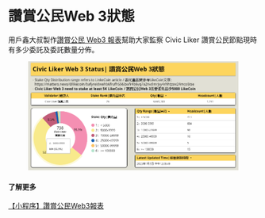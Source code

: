 # 讚賞公民Web 3狀態

用戶鑫大叔製作[讚賞公民 Web3 報表](https://datastudio.google.com/u/0/reporting/d801e66d-5de6-4046-8244-dcfd77a15d47/page/p\_dhohm7ddsc)幫助大家監察 Civic Liker 讚賞公民節點現時有多少委託及委託數量分佈。

<figure><img src="../../.gitbook/assets/Civic Liker Web 3 Status.png" alt=""><figcaption></figcaption></figure>

#### 了解更多

[【小程序】讚賞公民Web3報表](https://matters.news/@baoshin/244957)
